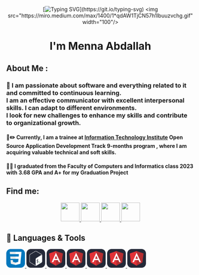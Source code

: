 
<div align ="center">
 
[![Typing SVG](https://readme-typing-svg.herokuapp.com?font=Fira+Code&pause=1000&color=F7E13D&background=000000&random=false&width=435&lines=%3E%3E+Hello%2C+World!)](https://git.io/typing-svg)
<img src="https://miro.medium.com/max/1400/1*qdAW1TjCN57h1lbuuzvchg.gif" width="100"/>
<h1> I'm Menna Abdallah </h1>
</div>

## About Me :
### 🌱 I am passionate about software and everything related to it and committed to continuous learning. <br> I am an effective communicator with excellent interpersonal skills. I can adapt to different environments. <br> I look for new challenges to enhance my skills and contribute to organizational growth.
#### :ledger::pencil2:  Currently, I am a trainee at <a href="https://iti.gov.eg/iti/home" target="blank"> Information Technology Institute</a> Open Source Application Development Track 9-months program , where I am acquiring valuable technical and soft skills.
#### 👨‍🎓 I graduated from the Faculty of Computers and Informatics class 2023 with 3.68 GPA and A+ for my Graduation Project

## Find me:
<div align ="center">
 <a href="menna.abdallh11@gmail.com">
  <img width="50" height="50" src="https://cdn-icons-png.flaticon.com/512/888/888853.png"/>
</a>
<a href="https://www.linkedin.com/in/menna-a-b335711a4">
  <img width="50" height="50" src="https://user-images.githubusercontent.com/46517096/166973395-19676cd8-f8ec-4abf-83ff-da8243505b82.png"/>
</a>
<a href="https://www.hackerrank.com/profile/menna_abdallh11">
  <img width="50" height="50" src="https://raw.githubusercontent.com/rahuldkjain/github-profile-readme-generator/master/src/images/icons/Social/hackerrank.svg"/>
</a>
<a href="https://leetcode.com/user2074yv/">
  <img width="50" height="50" src="https://camo.githubusercontent.com/7c89b46de0f34cfcc4d8c7217c2359d1b1af78c72151f73f4e81b7aa127ca4c6/68747470733a2f2f692e696d6775722e636f6d2f49735335786b5a2e706e67"/>
</a>
</div>

## 🚀 Languages & Tools 

  <a href ="https://www.tutorialspoint.com/css/css3_tutorial.htm#:~:text=Cascading%20Style%20Sheets%20(CSS)%20is,Names"> 
 <img src ="https://github.com/tandpfun/skill-icons/blob/main/icons/CSS.svg" width = "50" height ="50">
 </a>
  <a href ="https://www.gnu.org/software/bash/"> 
 <img src ="https://github.com/tandpfun/skill-icons/blob/main/icons/Bash-Dark.svg" width = "50" height ="50">
 </a>
  <a href ="https://angular.io/"> 
 <img src ="https://github.com/tandpfun/skill-icons/blob/main/icons/Angular-Dark.svg" width = "50" height ="50">
 </a>
  <a href ="https://angular.io/"> 
 <img src ="https://github.com/tandpfun/skill-icons/blob/main/icons/Angular-Dark.svg" width = "50" height ="50">
 </a>
  <a href ="https://angular.io/"> 
 <img src ="https://github.com/tandpfun/skill-icons/blob/main/icons/Angular-Dark.svg" width = "50" height ="50">
 </a>
  <a href ="https://angular.io/"> 
 <img src ="https://github.com/tandpfun/skill-icons/blob/main/icons/Angular-Dark.svg" width = "50" height ="50">
 </a>
 <a href ="https://angular.io/"> 
 <img src ="https://github.com/tandpfun/skill-icons/blob/main/icons/Angular-Dark.svg" width = "50" height ="50">
 </a>
